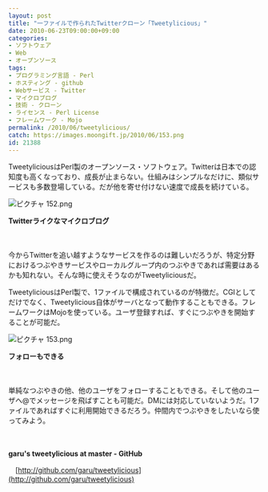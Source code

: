 ```yaml
---
layout: post
title: "一ファイルで作られたTwitterクローン「Tweetylicious」"
date: 2010-06-23T09:00:00+09:00
categories:
- ソフトウェア
- Web
- オープンソース
tags: 
- プログラミング言語 - Perl
- ホスティング - github
- Webサービス - Twitter
- マイクロブログ
- 技術 - クローン
- ライセンス - Perl License
- フレームワーク - Mojo
permalink: /2010/06/tweetylicious/
catch: https://images.moongift.jp/2010/06/153.png
id: 21388
---
```

TweetyliciousはPerl製のオープンソース・ソフトウェア。Twitterは日本での認知度も高くなっており、成長が止まらない。仕組みはシンプルなだけに、類似サービスも多数登場している。だが他を寄せ付けない速度で成長を続けている。

  

![ピクチャ 152.png](https://images.moongift.jp/2010/06/152.png)  
  
**Twitterライクなマイクロブログ**

  

　

  

今からTwitterを追い越すようなサービスを作るのは難しいだろうが、特定分野におけるつぶやきサービスやローカルグループ内のつぶやきであれば需要はあるかも知れない。そんな時に使えそうなのがTweetyliciousだ。

  
<!--more-->

TweetyliciousはPerl製で、1ファイルで構成されているのが特徴だ。CGIとしてだけでなく、Tweetylicious自体がサーバとなって動作することもできる。フレームワークはMojoを使っている。ユーザ登録すれば、すぐにつぶやきを開始することが可能だ。

  

![ピクチャ 153.png](https://images.moongift.jp/2010/06/153.png)  
  
**フォローもできる**

  

　

  

単純なつぶやきの他、他のユーザをフォローすることもできる。そして他のユーザへ@でメッセージを飛ばすことも可能だ。DMには対応していないようだ。1ファイルであればすぐに利用開始できるだろう。仲間内でつぶやきをしたいなら使ってみよう。

  

　

  

**garu's tweetylicious at master - GitHub**  
  
　[http://github.com/garu/tweetylicious](http://github.com/garu/tweetylicious)

  
